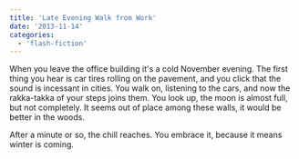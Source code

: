```yaml
---
title: 'Late Evening Walk from Work'
date: '2013-11-14'
categories:
  - 'flash-fiction'
---
```


When you leave the office building it's a cold November evening. The first thing
you hear is car tires rolling on the pavement, and you click that the sound is
incessant in cities. You walk on, listening to the cars, and now the rakka-takka
of your steps joins them. You look up, the moon is almost full, but not
completely. It seems out of place among these walls, it would be better in the
woods.

<!-- truncate -->

After a minute or so, the chill reaches. You embrace it, because it means winter
is coming.
